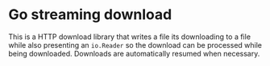 # Go streaming download

This is a HTTP download library that writes a file its downloading to a file while also presenting an 
`io.Reader` so the download can be processed while being downloaded. Downloads are automatically resumed when necessary.